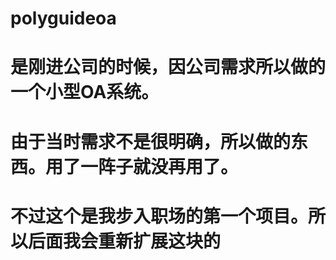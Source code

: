 # polyguideoa
# 是刚进公司的时候，因公司需求所以做的一个小型OA系统。
# 由于当时需求不是很明确，所以做的东西。用了一阵子就没再用了。
# 不过这个是我步入职场的第一个项目。所以后面我会重新扩展这块的
